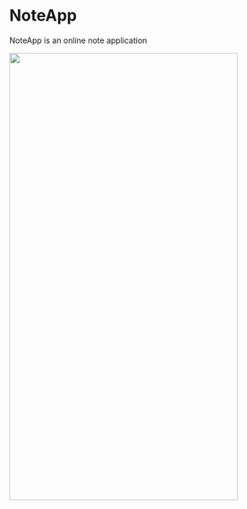 # NoteApp
NoteApp is an online note application


<img src="https://media.giphy.com/media/l3coMYGY91nWLoSaHq/giphy.gif" align="left" width="408" height="800">
